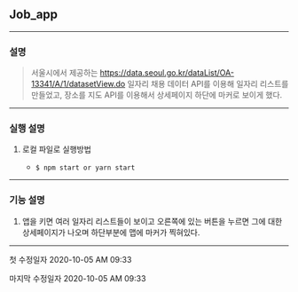 ## Job_app
------------
### 설명
> 서울시에서 제공하는 https://data.seoul.go.kr/dataList/OA-13341/A/1/datasetView.do 일자리 채용 데이터 API를 이용해 일자리 리스트를 만들었고, 장소를 지도 API를 이용해서 상세페이지 하단에 마커로 보이게 했다.
------------
### 실행 설명

1. 로컬 파일로 실행방법

    + ```$ npm start or yarn start```
    
------------
### 기능 설명

1. 앱을 키면 여러 일자리 리스트들이 보이고 오른쪽에 있는 버튼을 누르면 그에 대한 상세페이지가 나오며 하단부분에 맵에 마커가 찍혀있다.

------------

첫 수정일자 2020-10-05 AM 09:33

마지막 수정일자 2020-10-05 AM 09:33
